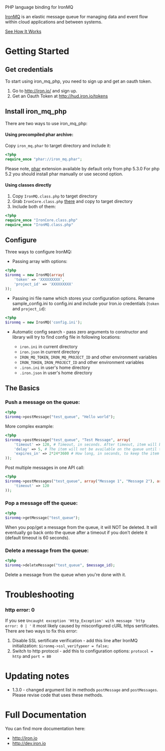 PHP language binding for IronMQ

[IronMQ](http://www.iron.io/products/mq) is an elastic message queue for managing data and event flow within cloud applications and between systems.

[See How It Works](http://www.iron.io/products/mq/how)

# Getting Started

## Get credentials

To start using iron_mq_php, you need to sign up and get an oauth token.

1. Go to http://iron.io/ and sign up.
2. Get an Oauth Token at http://hud.iron.io/tokens

## Install iron_mq_php

There are two ways to use iron_mq_php:

#### Using precompiled phar archive:

Copy `iron_mq.phar` to target directory and include it:

```php
<?php
require_once "phar://iron_mq.phar";
```

Please note, [phar](http://php.net/manual/en/book.phar.php) extension available by default only from php 5.3.0
For php 5.2 you should install phar manually or use second option.

#### Using classes directly

1. Copy `IronMQ.class.php` to target directory
2. Grab `IronCore.class.php` [there](https://github.com/iron-io/iron_core_php) and copy to target directory
3. Include both of them:

```php
<?php
require_once "IronCore.class.php"
require_once "IronMQ.class.php"
```

## Configure
Three ways to configure IronMQ:

* Passing array with options:

```php
<?php
$ironmq = new IronMQ(array(
    'token' => 'XXXXXXXXX',
    'project_id' => 'XXXXXXXXX'
));
```
* Passing ini file name which stores your configuration options. Rename sample_config.ini to config.ini and include your Iron.io credentials (`token` and `project_id`):

```php
<?php
$ironmq = new IronMQ('config.ini');
```

* Automatic config search - pass zero arguments to constructor and library will try to find config file in following locations:

    * `iron.ini` in current directory
    * `iron.json` in current directory
    * `IRON_MQ_TOKEN`, `IRON_MQ_PROJECT_ID` and other environment variables
    * `IRON_TOKEN`, `IRON_PROJECT_ID` and other environment variables
    * `.iron.ini` in user's home directory
    * `.iron.json` in user's home directory


## The Basics

### **Push** a message on the queue:

```php
<?php
$ironmq->postMessage("test_queue", "Hello world");
```

More complex example:

```php
<?php
$ironmq->postMessage("test_queue", "Test Message", array(
    'timeout' => 120, # Timeout, in seconds. After timeout, item will be placed back on queue. Defaults to 60.
    'delay' => 5, # The item will not be available on the queue until this many seconds have passed. Defaults to 0.
    'expires_in' => 2*24*3600 # How long, in seconds, to keep the item on the queue before it is deleted.
));
```

Post multiple messages in one API call:

```php
<?php
$ironmq->postMessages("test_queue", array("Message 1", "Message 2"), array(
    'timeout' => 120
));
```

### **Pop** a message off the queue:
```php
<?php
$ironmq->getMessage("test_queue");
```
When you pop/get a message from the queue, it will NOT be deleted.
It will eventually go back onto the queue after a timeout if you don't delete it (default timeout is 60 seconds).
### **Delete** a message from the queue:
```php
<?php
$ironmq->deleteMessage("test_queue", $message_id);
```
Delete a message from the queue when you're done with it.


# Troubleshooting

### http error: 0

If you see  `Uncaught exception 'Http_Exception' with message 'http error: 0 | '`
it most likely caused by misconfigured cURL https sertificates.
There are two ways to fix this error:

1. Disable SSL sertificate verification - add this line after IronMQ initialization: `$ironmq->ssl_verifypeer = false;`
2. Switch to http protocol - add this to configuration options: `protocol = http` and `port = 80`

# Updating notes

* 1.3.0 - changed argument list in methods `postMessage` and `postMessages`. Please revise code that uses these methods.



# Full Documentation

You can find more documentation here:

* http://iron.io
* http://dev.iron.io
